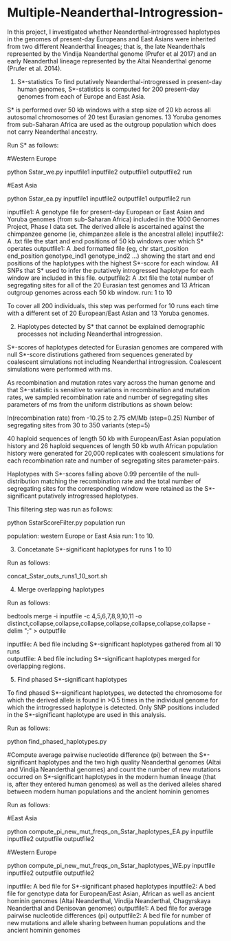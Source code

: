 # Multiple-Neanderthal-Introgression-

In this project, I investigated whether Neanderthal-introgressed haplotypes in the genomes of present-day Europeans and East Asians were inherited from two different Neanderthal lineages; that is, the late Neanderthals represented by the Vindija Neanderthal genome (Prufer et al 2017) and an early Neanderthal lineage represented by the Altai Neanderthal genome (Prufer et al. 2014). 


1) S*-statistics
To find putatively Neanderthal-introgressed in present-day human genomes, S*-statistics is computed for 200 present-day genomes from each of Europe and East Asia.

S* is performed over 50 kb windows with a step size of 20 kb across all autosomal chromosomes of 20 test Eurasian genomes. 13 Yoruba genomes from sub-Saharan Africa are used as the outgroup population which does not carry Neanderthal ancestry.

Run S* as follows: 

#Western Europe

python Sstar_we.py inputfile1 inputfile2 outputfile1 outputfile2 run

#East Asia

python Sstar_ea.py inputfile1 inputfile2 outputfile1 outputfile2 run

inputfile1: A genotype file for present-day European or East Asian and Yoruba genomes (from sub-Saharan Africa) included in the 1000 Genomes Project, Phase I data set. The derived allele is ascertained against the chimpanzee genome (ie, chimpanzee allele is the ancestral allele)
inputfile2: A .txt file the start and end positions of 50 kb windows over which S* operates
outputfile1: A .bed formatted file (eg, chr start_position end_position genotype_ind1 genotype_ind2 ...) showing the start and end positions of the haplotypes with the highest S*-score for each window. All SNPs that S* used to infer the putatively introgressed haplotype for each window are included in this file. 
outputfile2: A .txt file the total number of segregating sites for all of the 20 Eurasian test genomes and 13 African outgroup genomes across each 50 kb window.
run: 1 to 10

To cover all 200 individuals, this step was performed for 10 runs each time with a different set of 20 European/East Asian and 13 Yoruba genomes.  


2) Haplotypes detected by S* that cannot be explained demographic processes not including Neanderthal introgression.

S*-scores of haplotypes detected for Eurasian genomes are compared with null S*-score distirutions gathered from sequences generated by coalescent simulations not including Neanderthal introgression. Coalescent simulations were performed with ms.  

As recombination and mutation rates vary across the human genome and that S*-statistic is sensitive to variations in recombination and mutation rates, we sampled recombination rate and number of segregating sites parameters of ms from the uniform distributions as shown below:

  ln(recombination rate) from -10.25 to 2.75 cM/Mb (step=0.25) 
  Number of segregating sites from 30 to 350 variants (step=5)

40 haploid sequences of length 50 kb with European/East Asian population history and 26 haploid sequences of length 50 kb wuth African population history were generated for 20,000 replicates with coalescent simulations for each recombination rate and number of segregating sites parameter-pairs. 

Haplotypes with S*-scores falling above 0.99 percentile of the null-distribution matching the recombination rate and the total number of segregating sites for the corresponding window were retained as the S*-significant putatively introgressed haplotypes. 

This filtering step was run as follows:

python SstarScoreFilter.py population run 

population: western Europe or East Asia
run: 1 to 10.


3) Concetanate S*-significant haplotypes for runs 1 to 10

Run as follows:

concat_Sstar_outs_runs1_10_sort.sh


4) Merge overlapping haplotypes

Run as follows:

bedtools merge -i inputfile -c 4,5,6,7,8,9,10,11 -o distinct,collapse,collapse,collapse,collapse,collapse,collapse,collapse -delim ";" >  outputfile

inputfile: A bed file including S*-significant haplotypes gathered from all 10 runs  
outputfile: A bed file including S*-significant haplotypes merged for overlapping regions. 


5) Find phased S*-significant haplotypes

To find phased S*-significant haplotypes, we detected the chromosome for which the derived allele is found in >0.5 times in the individual genome for which the introgressed haplotype is detected. Only SNP positions included in the S*-significant haplotype are used in this analysis.

Run as follows:

python find_phased_haplotypes.py


#Compute average pairwise nucleotide difference (pi) between the S*-significant haplotypes and the two high quality Neanderthal genomes (Altai and Vindija Neanderthal genomes) and count the number of new mutations occurred on S*-significant haplotypes in the modern human lineage (that is, after they entered human genomes) as well as the derived alleles shared between modern human populations and the ancient hominin genomes 

Run as follows:

#East Asia

python compute_pi_new_mut_freqs_on_Sstar_haplotypes_EA.py inputfile inputfile2 outputfile outputfile2

#Western Europe

python compute_pi_new_mut_freqs_on_Sstar_haplotypes_WE.py inputfile inputfile2 outputfile outputfile2

inputfile: A bed file for S*-significant phased haplotypes
inputfile2: A bed file for genotype data for European/East Asian, African as well as ancient hominin genomes (Altai Neanderthal, Vindija Neanderthal, Chagyrskaya Neanderthal and Denisovan genomes)
outputfile1: A bed file for average pairwise nucleotide differences (pi)
outputfile2: A bed file for number of new mutations and allele sharing between human populations and the ancient hominin genomes














